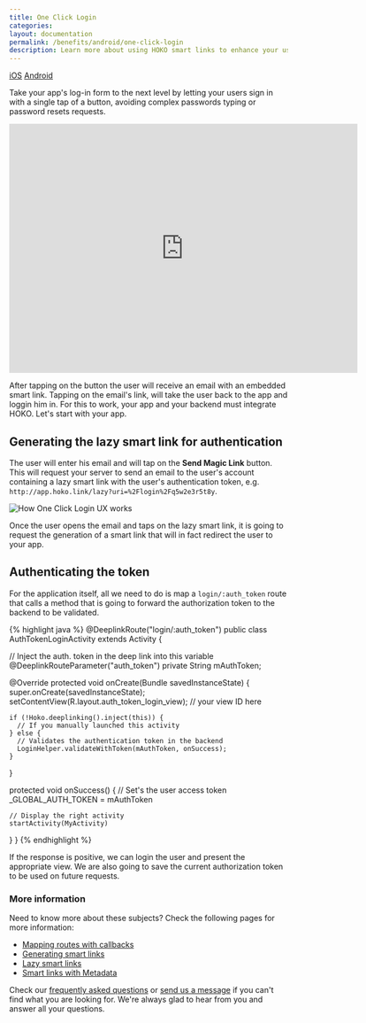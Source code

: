 ```yaml
---
title: One Click Login
categories:
layout: documentation
permalink: /benefits/android/one-click-login
description: Learn more about using HOKO smart links to enhance your user experience.
---
```


<a href="http://support.hokolinks.com/benefits/ios/one-click-login/" class="tab">iOS</a>
<a href="#" class="tab active">Android</a>

Take your app's log-in form to the next level by letting your users sign in with a single tap of a
button, avoiding complex passwords typing or password resets requests.

<iframe width="630" height="450" src="https://www.youtube.com/embed/pr4SSCID0uM" frameborder="0" allowfullscreen></iframe>

After tapping on the button the user will receive an email with an embedded smart link. Tapping on
the email's link, will take the user back to the app and loggin him in.
For this to work, your app and your backend must integrate HOKO. Let's start with your app.

## Generating the lazy smart link for authentication

The user will enter his email and will tap on the **Send Magic Link** button.
This will request your server to send an email to the user's account containing a lazy smart link
with the user's authentication token, e.g. `http://app.hoko.link/lazy?uri=%2Flogin%2Fq5w2e3r5t8y`.

![How One Click Login UX works](https://s3-eu-west-1.amazonaws.com/hoko-blog/one_click_login_diagram.png)

Once the user opens the email and taps on the lazy smart link, it is going to request the generation
of a smart link that will in fact redirect the user to your app.

## Authenticating the token

For the application itself, all we need to do is map a `login/:auth_token` route that calls a method
that is going to forward the authorization token to the backend to be validated.

{% highlight java %}
@DeeplinkRoute("login/:auth_token")
public class AuthTokenLoginActivity extends Activity {

  // Inject the auth. token in the deep link into this variable
  @DeeplinkRouteParameter("auth_token")
  private String mAuthToken;

  @Override
  protected void onCreate(Bundle savedInstanceState) {
    super.onCreate(savedInstanceState);
    setContentView(R.layout.auth_token_login_view); // your view ID here

    if (!Hoko.deeplinking().inject(this)) {
      // If you manually launched this activity
    } else {
      // Validates the authentication token in the backend
      LoginHelper.validateWithToken(mAuthToken, onSuccess);
    }
  }

  protected void onSuccess() {
    // Set's the user access token
    _GLOBAL_AUTH_TOKEN = mAuthToken

    // Display the right activity
    startActivity(MyActivity)
  }
}
{% endhighlight %}

If the response is positive, we can login the user and present the appropriate view. We are also
going to save the current authorization token to be used on future requests.

### More information

Need to know more about these subjects? Check the following pages for more information:

- [Mapping routes with callbacks](http://support.hokolinks.com/android/android-deeplinking/#route-mapping-using-annotations)
- [Generating smart links](http://support.hokolinks.com/android/android-deeplinking/#smart-link-generation)
- [Lazy smart links](http://support.hokolinks.com/api/rest-creating-lazy-smartlinks)
- [Smart links with Metadata](http://support.hokolinks.com/android/android-deeplinking/#metadata)

Check our [frequently asked questions](http://support.hokolinks.com/faq/) or [send us a message](mailto:support@hokolinks.com) if you can't find what you are looking for. We're always glad
to hear from you and answer all your questions.
